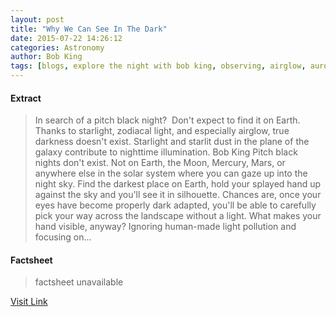 ```yaml
---
layout: post
title: "Why We Can See In The Dark"
date: 2015-07-22 14:26:12
categories: Astronomy
author: Bob King
tags: [blogs, explore the night with bob king, observing, airglow, aurora]
---
```



#### Extract
>In search of a pitch black night?  Don't expect to find it on Earth. Thanks to starlight, zodiacal light, and especially airglow, true darkness doesn't exist. Starlight and starlit dust in the plane of the galaxy contribute to nighttime illumination. Bob King Pitch black nights don't exist. Not on Earth, the Moon, Mercury, Mars, or anywhere else in the solar system where you can gaze up into the night sky. Find the darkest place on Earth, hold your splayed hand up against the sky and you'll see it in silhouette. Chances are, once your eyes have become properly dark adapted, you'll be able to carefully pick your way across the landscape without a light. What makes your hand visible, anyway? Ignoring human-made light pollution and focusing on...

#### Factsheet
>factsheet unavailable

[Visit Link](http://www.skyandtelescope.com/observing/why-we-can-see-in-the-dark/)


